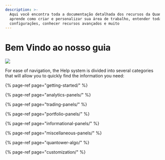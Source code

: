 ```yaml
---
description: >-
  Aqui você encontra toda a documentação detalhada dos recursos da Quantower,
  aprende como criar e personalizar sua área de trabalho, entender todas as
  configurações, conhecer recursos avançados e muito
---
```


# Bem Vindo ao nosso guia

![](.gitbook/assets/main-workspace-for-help.png)

For ease of navigation, the Help system is divided into several categories that will allow you to quickly find the information you need:

{% page-ref page="getting-started/" %}

{% page-ref page="analytics-panels/" %}

{% page-ref page="trading-panels/" %}

{% page-ref page="portfolio-panels/" %}

{% page-ref page="informational-panels/" %}

{% page-ref page="miscellaneous-panels/" %}

{% page-ref page="quantower-algo/" %}

{% page-ref page="customization/" %}

